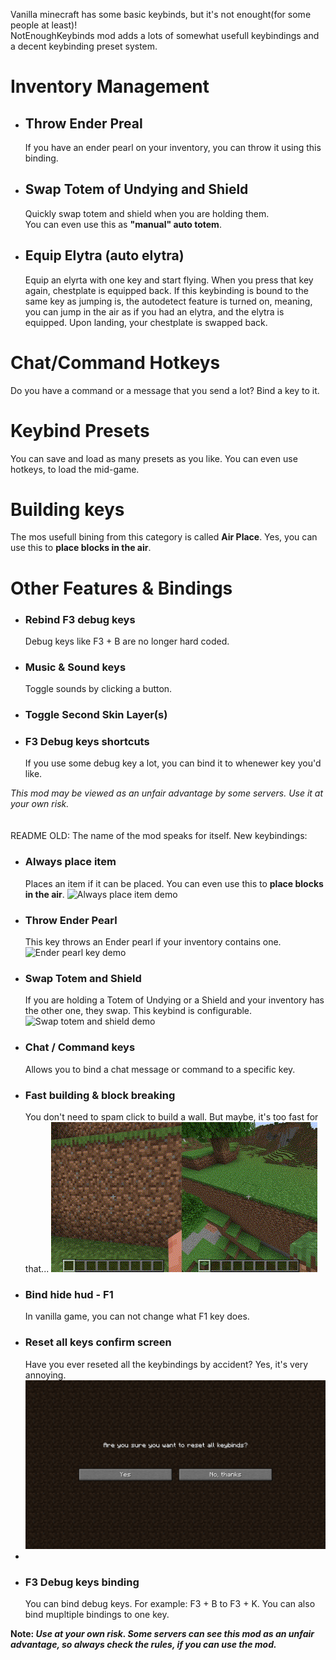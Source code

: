 Vanilla minecraft has some basic keybinds, but it's not enought(for some people at least)!
<br>NotEnoughKeybinds mod adds a lots of somewhat usefull keybindings and a decent keybinding preset system.

# Inventory Management
- ## Throw Ender Preal
  If you have an ender pearl on your inventory, you can throw it using this binding.
- ## Swap Totem of Undying and Shield</h2>
  Quickly swap totem and shield when you are holding them. <br>You can even use this as **"manual" auto totem**.
- ## Equip Elytra (auto elytra)
  Equip an elyrta with one key and start flying. When you press that key again, chestplate is equipped back. If this keybinding is bound to the same key as jumping is, the autodetect feature is turned on, meaning, you can jump in the air as if you had an elytra, and the   elytra is equipped. Upon landing, your chestplate is swapped back.

# Chat/Command Hotkeys
Do you have a command or a message that you send a lot? Bind a key to it.

# Keybind Presets
You can save and load as many presets as you like. You can even use hotkeys, to load the mid-game.

# Building keys
The mos usefull bining from this category is called <b>Air Place</b>. Yes, you can use this to **place blocks in the air**.

# Other Features & Bindings
- ### Rebind F3 debug keys</h3>
  Debug keys like F3 + B are no longer hard coded.
- ### Music & Sound keys</h3>
  Toggle sounds by clicking a button.
- ### Toggle Second Skin Layer(s)
- ### F3 Debug keys shortcuts
  If you use some debug key a lot, you can bind it to whenewer key you'd like.


*This mod may be viewed as an unfair advantage by some servers. Use it at your own risk.*
<br>
<br>
<br>
README OLD:
The name of the mod speaks for itself. New keybindings:

- ### Always place item
  Places an item if it can be placed. You can even use this to **place blocks in the air**.
  ![Always place item demo](https://github.com/Sn0wix/Not-Enough-Keybinds/blob/master/media/Always%20Place%20item.gif?raw=true)
- ### Throw Ender Pearl
  This key throws an Ender pearl if your inventory contains one.
  ![Ender pearl key demo](https://github.com/Sn0wix/Not-Enough-Keybinds/blob/master/media/Throw%20Ender%20pearl%20key.gif?raw=true)
- ### Swap Totem and Shield
  If you are holding a Totem of Undying or a Shield and your inventory has the other one, they swap. This keybind is configurable.
  ![Swap totem and shield demo](https://github.com/Sn0wix/Not-Enough-Keybinds/blob/master/media/Totem%20and%20shield%20swap.gif?raw=true)
- ### Chat / Command keys
  Allows you to bind a chat message or command to a specific key.
- ### Fast building & block breaking
  You don't need to spam click to build a wall. But maybe, it's too fast for that...
  ![Fast building demo](https://github.com/Sn0wix/Not-Enough-Keybinds/blob/master/media/Fast%20block%20breaking%20and%20building.gif?raw=true)
- ### Bind hide hud - F1
  In vanilla game, you can not change what F1 key does.
- ### Reset all keys confirm screen
  Have you ever reseted all the keybindings by accident? Yes, it's very annoying.
  ![Reset all keybinds confirm screen](https://github.com/Sn0wix/Not-Enough-Keybinds/blob/master/media/Reset%20all%20keybinds%20-%20confirm%20screen.png?raw=true)
- 
- ### F3 Debug keys binding
  You can bind debug keys. For example: F3 + B to F3 + K. You can also bind mupltiple bindings to one key.

**Note: _Use at your own risk. Some servers can see this mod as an unfair advantage, so always check the rules, if you can use the mod._**
